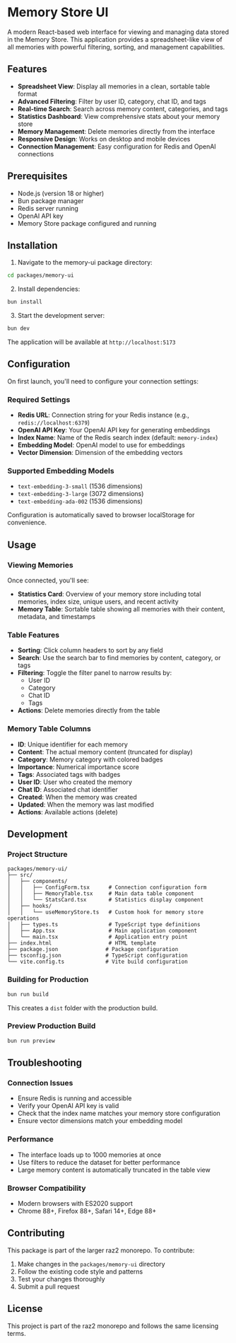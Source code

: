 # Memory Store UI

A modern React-based web interface for viewing and managing data stored in the Memory Store. This application provides a spreadsheet-like view of all memories with powerful filtering, sorting, and management capabilities.

## Features

- **Spreadsheet View**: Display all memories in a clean, sortable table format
- **Advanced Filtering**: Filter by user ID, category, chat ID, and tags
- **Real-time Search**: Search across memory content, categories, and tags
- **Statistics Dashboard**: View comprehensive stats about your memory store
- **Memory Management**: Delete memories directly from the interface
- **Responsive Design**: Works on desktop and mobile devices
- **Connection Management**: Easy configuration for Redis and OpenAI connections

## Prerequisites

- Node.js (version 18 or higher)
- Bun package manager
- Redis server running
- OpenAI API key
- Memory Store package configured and running

## Installation

1. Navigate to the memory-ui package directory:
```bash
cd packages/memory-ui
```

2. Install dependencies:
```bash
bun install
```

3. Start the development server:
```bash
bun dev
```

The application will be available at `http://localhost:5173`

## Configuration

On first launch, you'll need to configure your connection settings:

### Required Settings

- **Redis URL**: Connection string for your Redis instance (e.g., `redis://localhost:6379`)
- **OpenAI API Key**: Your OpenAI API key for generating embeddings
- **Index Name**: Name of the Redis search index (default: `memory-index`)
- **Embedding Model**: OpenAI model to use for embeddings
- **Vector Dimension**: Dimension of the embedding vectors

### Supported Embedding Models

- `text-embedding-3-small` (1536 dimensions)
- `text-embedding-3-large` (3072 dimensions)
- `text-embedding-ada-002` (1536 dimensions)

Configuration is automatically saved to browser localStorage for convenience.

## Usage

### Viewing Memories

Once connected, you'll see:
- **Statistics Card**: Overview of your memory store including total memories, index size, unique users, and recent activity
- **Memory Table**: Sortable table showing all memories with their content, metadata, and timestamps

### Table Features

- **Sorting**: Click column headers to sort by any field
- **Search**: Use the search bar to find memories by content, category, or tags
- **Filtering**: Toggle the filter panel to narrow results by:
  - User ID
  - Category
  - Chat ID
  - Tags
- **Actions**: Delete memories directly from the table

### Memory Table Columns

- **ID**: Unique identifier for each memory
- **Content**: The actual memory content (truncated for display)
- **Category**: Memory category with colored badges
- **Importance**: Numerical importance score
- **Tags**: Associated tags with badges
- **User ID**: User who created the memory
- **Chat ID**: Associated chat identifier
- **Created**: When the memory was created
- **Updated**: When the memory was last modified
- **Actions**: Available actions (delete)

## Development

### Project Structure

```
packages/memory-ui/
├── src/
│   ├── components/
│   │   ├── ConfigForm.tsx      # Connection configuration form
│   │   ├── MemoryTable.tsx     # Main data table component
│   │   └── StatsCard.tsx       # Statistics display component
│   ├── hooks/
│   │   └── useMemoryStore.ts   # Custom hook for memory store operations
│   ├── types.ts                # TypeScript type definitions
│   ├── App.tsx                 # Main application component
│   └── main.tsx                # Application entry point
├── index.html                  # HTML template
├── package.json               # Package configuration
├── tsconfig.json              # TypeScript configuration
└── vite.config.ts             # Vite build configuration
```

### Building for Production

```bash
bun run build
```

This creates a `dist` folder with the production build.

### Preview Production Build

```bash
bun run preview
```

## Troubleshooting

### Connection Issues

- Ensure Redis is running and accessible
- Verify your OpenAI API key is valid
- Check that the index name matches your memory store configuration
- Ensure vector dimensions match your embedding model

### Performance

- The interface loads up to 1000 memories at once
- Use filters to reduce the dataset for better performance
- Large memory content is automatically truncated in the table view

### Browser Compatibility

- Modern browsers with ES2020 support
- Chrome 88+, Firefox 88+, Safari 14+, Edge 88+

## Contributing

This package is part of the larger raz2 monorepo. To contribute:

1. Make changes in the `packages/memory-ui` directory
2. Follow the existing code style and patterns
3. Test your changes thoroughly
4. Submit a pull request

## License

This project is part of the raz2 monorepo and follows the same licensing terms. 